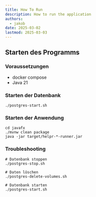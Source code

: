 ```yaml
---
title: How To Run
description: How to run the application
authors:
  - jakob
date: 2025-03-02
lastmod: 2025-03-03
---
```


## Starten des Programms

### Voraussetzungen

- docker compose
- Java 21

### Starten der Datenbank

```shell
./postgres-start.sh
```

### Starten der Anwendung

```shell
cd javafx
./mvnw clean package
java -jar target/helpr-*-runner.jar
```

### Troubleshooting

```shell
# Datenbank stoppen
./postgres-stop.sh

# Daten löschen
./postgres-delete-volumes.sh

# Datenbank starten
./postgres-start.sh
```
